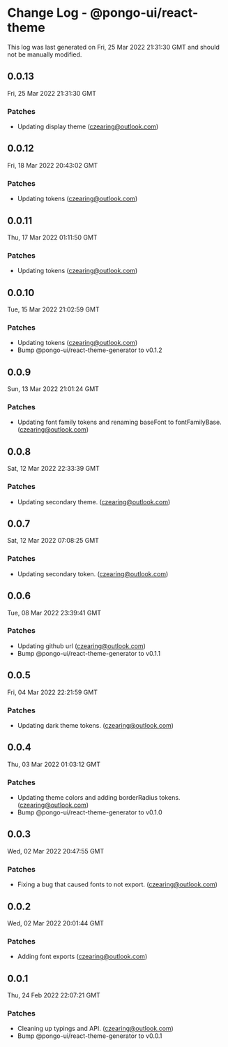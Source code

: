 # Change Log - @pongo-ui/react-theme

This log was last generated on Fri, 25 Mar 2022 21:31:30 GMT and should not be manually modified.

<!-- Start content -->

## 0.0.13

Fri, 25 Mar 2022 21:31:30 GMT

### Patches

- Updating display theme (czearing@outlook.com)

## 0.0.12

Fri, 18 Mar 2022 20:43:02 GMT

### Patches

- Updating tokens (czearing@outlook.com)

## 0.0.11

Thu, 17 Mar 2022 01:11:50 GMT

### Patches

- Updating tokens (czearing@outlook.com)

## 0.0.10

Tue, 15 Mar 2022 21:02:59 GMT

### Patches

- Updating tokens (czearing@outlook.com)
- Bump @pongo-ui/react-theme-generator to v0.1.2

## 0.0.9

Sun, 13 Mar 2022 21:01:24 GMT

### Patches

- Updating font family tokens and renaming baseFont to fontFamilyBase. (czearing@outlook.com)

## 0.0.8

Sat, 12 Mar 2022 22:33:39 GMT

### Patches

- Updating secondary theme. (czearing@outlook.com)

## 0.0.7

Sat, 12 Mar 2022 07:08:25 GMT

### Patches

- Updating secondary token. (czearing@outlook.com)

## 0.0.6

Tue, 08 Mar 2022 23:39:41 GMT

### Patches

- Updating github url (czearing@outlook.com)
- Bump @pongo-ui/react-theme-generator to v0.1.1

## 0.0.5

Fri, 04 Mar 2022 22:21:59 GMT

### Patches

- Updating dark theme tokens. (czearing@outlook.com)

## 0.0.4

Thu, 03 Mar 2022 01:03:12 GMT

### Patches

- Updating theme colors and adding borderRadius tokens. (czearing@outlook.com)
- Bump @pongo-ui/react-theme-generator to v0.1.0

## 0.0.3

Wed, 02 Mar 2022 20:47:55 GMT

### Patches

- Fixing a bug that caused fonts to not export. (czearing@outlook.com)

## 0.0.2

Wed, 02 Mar 2022 20:01:44 GMT

### Patches

- Adding font exports (czearing@outlook.com)

## 0.0.1

Thu, 24 Feb 2022 22:07:21 GMT

### Patches

- Cleaning up typings and API. (czearing@outlook.com)
- Bump @pongo-ui/react-theme-generator to v0.0.1
